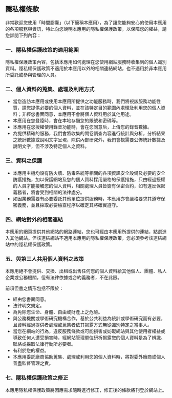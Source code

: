 ## 隱私權條款

非常歡迎您使用「時間膠囊」（以下簡稱本應用），為了讓您能夠安心的使用本應用的各項服務與資訊，特此向您說明本應用的隱私權保護政策，以保障您的權益，請您詳閱下列內容：

### 一、隱私權保護政策的適用範圍

隱私權保護政策內容，包括本應用如何處理在您使用網站服務時收集到的個人識別資料。隱私權保護政策不適用於本應用以外的相關連結網站，也不適用於非本應用所委託或參與管理的人員。

### 二、個人資料的蒐集、處理及利用方式

- 當您造訪本應用或使用本應用所提供之功能服務時，我們將視該服務功能性質，請您提供必要的個人資料，並在該特定目的範圍內處理及利用您的個人資料；非經您書面同意，本應用不會將個人資料用於其他用途。
- 本應用在您登陸時，會在本地存儲您的賬號和密碼等。
- 本應用在您授權使用錄音功能時，會在您同意后，上傳您的錄音數據。
- 為提供精確的服務，我們會將收集的問卷調查內容進行統計與分析，分析結果之統計數據或說明文字呈現，除供內部研究外，我們會視需要公佈統計數據及說明文字，但不涉及特定個人之資料。

### 三、資料之保護

- 本應用主機均設有防火牆、防毒系統等相關的各項資訊安全設備及必要的安全防護措施，加以保護網站及您的個人資料採用嚴格的保護措施，只由經過授權的人員才能接觸您的個人資料，相關處理人員皆簽有保密合約，如有違反保密義務者，將會受到相關的法律處分。
- 如因業務需要有必要委託其他單位提供服務時，本應用亦會嚴格要求其遵守保密義務，並且採取必要檢查程序以確定其將確實遵守。

### 四、網站對外的相關連結

本應用的網頁提供其他網站的網路連結，您也可經由本應用所提供的連結，點選進入其他網站。但該連結網站不適用本應用的隱私權保護政策，您必須參考該連結網站中的隱私權保護政策。

### 五、與第三人共用個人資料之政策

本應用絕不會提供、交換、出租或出售任何您的個人資料給其他個人、團體、私人企業或公務機關，但有法律依據或合約義務者，不在此限。

前項但書之情形包括不限於：

- 經由您書面同意。
- 法律明文規定。
- 為免除您生命、身體、自由或財產上之危險。
- 與公務機關或學術研究機構合作，基於公共利益為統計或學術研究而有必要，且資料經過提供者處理或蒐集者依其揭露方式無從識別特定之當事人。
- 當您在網站的行為，違反服務條款或可能損害或妨礙網站與其他使用者權益或導致任何人遭受損害時，經網站管理單位研析揭露您的個人資料是為了辨識、聯絡或採取法律行動所必要者。
- 有利於您的權益。
- 本應用委託廠商協助蒐集、處理或利用您的個人資料時，將對委外廠商或個人善盡監督管理之責。

### 七、隱私權保護政策之修正

本應用隱私權保護政策將因應需求隨時進行修正，修正後的條款將刊登於網站上。